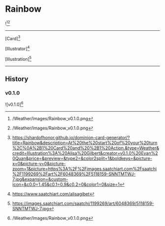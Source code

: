 # Rainbow

![^v0.1.0][^v0.1.0]

---

[Card][^Card]

[Illustrator][^Illustrator]

[Illustration][^Illustration]

---

## History

### v0.1.0

![v0.1.0][^v0.1.0]

[^v0.1.0]: /Weather/Images/Rainbow_v0.1.0.png
[^Card]: https://shardofhonor.github.io/dominion-card-generator/?title=Rainbow&description=At%20the%20start%20of%20your%20turn%2C%0A%2B1%20Card%20and%20%2B1%20Action.&type=Weather&credit=Illustration%3A%20Alisa%20Gilbert&creator=v0.1.0%20Evan%20Quan&price=&preview=&type2=&color2split=1&boldkeys=&picture-x=0&picture-y=0&picture-zoom=1&picture=https%3A%2F%2Fimages.saatchiart.com%2Fsaatchi%2F1199269%2Fart%2F6048369%2F5118159-SNNTMTWJ-7.jpg&expansion=&custom-icon=&c0.0=1.45&c0.1=0.9&c0.2=0&color1=0&size=1
[^Illustrator]: https://www.saatchiart.com/alisagibet
[^Illustration]: https://images.saatchiart.com/saatchi/1199269/art/6048369/5118159-SNNTMTWJ-7.jpg

